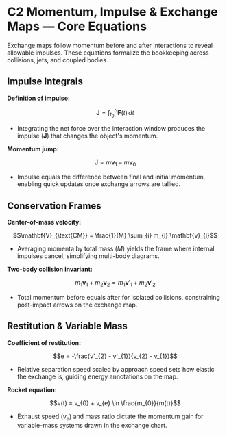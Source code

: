 # C2 Momentum, Impulse & Exchange Maps — Core Equations

Exchange maps follow momentum before and after interactions to reveal allowable impulses. These equations formalize the bookkeeping across collisions, jets, and coupled bodies.

## Impulse Integrals
**Definition of impulse:**

$$\mathbf{J} = \int_{t_{0}}^{t_{1}} \mathbf{F}(t)\, dt$$

- Integrating the net force over the interaction window produces the impulse $(\mathbf{J})$ that changes the object's momentum.

**Momentum jump:**

$$\mathbf{J} = m\mathbf{v}_{1} - m\mathbf{v}_{0}$$

- Impulse equals the difference between final and initial momentum, enabling quick updates once exchange arrows are tallied.


## Conservation Frames
**Center-of-mass velocity:**

$$\mathbf{V}_{\text{CM}} = \frac{1}{M} \sum_{i} m_{i} \mathbf{v}_{i}$$

- Averaging momenta by total mass $(M)$ yields the frame where internal impulses cancel, simplifying multi-body diagrams.

**Two-body collision invariant:**

$$m_{1} \mathbf{v}_{1} + m_{2} \mathbf{v}_{2} = m_{1} \mathbf{v}'_{1} + m_{2} \mathbf{v}'_{2}$$

- Total momentum before equals after for isolated collisions, constraining post-impact arrows on the exchange map.


## Restitution & Variable Mass
**Coefficient of restitution:**

$$e = -\frac{v'_{2} - v'_{1}}{v_{2} - v_{1}}$$

- Relative separation speed scaled by approach speed sets how elastic the exchange is, guiding energy annotations on the map.

**Rocket equation:**

$$v(t) = v_{0} + v_{e} \ln \frac{m_{0}}{m(t)}$$

- Exhaust speed $(v_{e})$ and mass ratio dictate the momentum gain for variable-mass systems drawn in the exchange chart.
